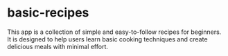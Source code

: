 # basic-recipes

This app is a collection of simple and easy-to-follow recipes for beginners. It is designed to help users learn basic cooking techniques and create delicious meals with minimal effort.
